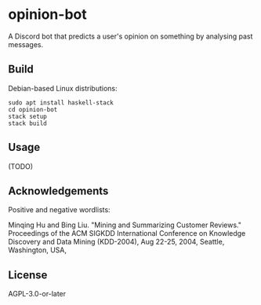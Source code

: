 opinion-bot
===========

A Discord bot that predicts a user's opinion on something by analysing past messages.

Build
-----
Debian-based Linux distributions:
```
sudo apt install haskell-stack
cd opinion-bot
stack setup
stack build
```

Usage
-----
(TODO)

Acknowledgements
----------------

Positive and negative wordlists:

Minqing Hu and Bing Liu. "Mining and Summarizing Customer Reviews." Proceedings of the ACM SIGKDD International Conference on Knowledge Discovery and Data Mining (KDD-2004), Aug 22-25, 2004, Seattle, Washington, USA, 

License
-------
AGPL-3.0-or-later